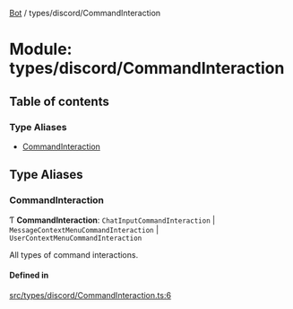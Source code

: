 [Bot](../README.md) / types/discord/CommandInteraction

# Module: types/discord/CommandInteraction

## Table of contents

### Type Aliases

- [CommandInteraction](types_discord_CommandInteraction.md#commandinteraction)

## Type Aliases

### CommandInteraction

Ƭ **CommandInteraction**: `ChatInputCommandInteraction` \| `MessageContextMenuCommandInteraction` \| `UserContextMenuCommandInteraction`

All types of command interactions.

#### Defined in

[src/types/discord/CommandInteraction.ts:6](https://github.com/Norviah/bot/blob/a024a5d/src/types/discord/CommandInteraction.ts#L6)
